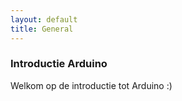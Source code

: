```yaml
---
layout: default
title: General
---
```


### Introductie Arduino
Welkom op de introductie tot Arduino :)

